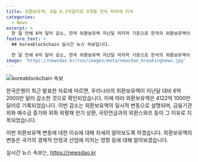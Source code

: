 ```yaml
---
title: 외환보유액, 6월 6.2억달러로 3개월 연속 하락세 지속
categories:
  - News
excerpt: >
  한 달 만에 6억 달러 감소, 한국 외환보유액 지난달 마지막 기준으로 한국의 외환보유액이 6억달러 이상 감소한 것으로 확인됐다. 이는 외화 외평채 만기 상환, 국민연금과의 외환스와프 등의 영향으로 분기 말 효과에 따른 금융기관 외화 예수금 증가와 상쇄되었다.
feature_text: >
  ## koreablockchain 실시간 뉴스 속보입니다.

  한 달 만에 6억 달러 감소, 한국 외환보유액 지난달 마지막 기준으로 한국의 외환보유액이 6억달러 이상 감소한 것으로 확인됐다. 이는 외화 외평채 만기 상환, 국민연금과의 외환스와프 등의 영향으로 분기 말 효과에 따른 금융기관 외화 예수금 증가와 상쇄되었다.
image: 'https://newsdao.kr/res/images/meta/newsdao_breakingnews.jpg'
---
```


<p><img src="https://newsdao.kr/res/images/meta/newsdao_breakingnews.jpg" alt="koreablockchain 속보" /></p>

<p>한국은행이 최근 발표한 자료에 따르면, 우리나라의 외환보유액이 지난달 대비 6억 2000만 달러 감소한 것으로 확인되었습니다. 이에 따라 외환보유액은 4122억 1000만 달러로 기록되었습니다. 이번 감소는 외환보유액의 일시적 변동으로 설명되며, 금융기관 외화 예수금 증가와 외화 외평채 만기 상환, 국민연금과의 외환스와프 등이 그 이유로 지목되었습니다. </p>

<p>이번 외환보유액 변동에 대한 이슈에 대해 자세히 알아보도록 하겠습니다. 외환보유액의 변동은 국가의 경제적 안정과 산업에 미치는 영향 등에 대해 알아보겠습니다.</p>
실시간 뉴스 속보는, <a href="https://newsdao.kr" rel="dofollow">https://newsdao.kr</a>


